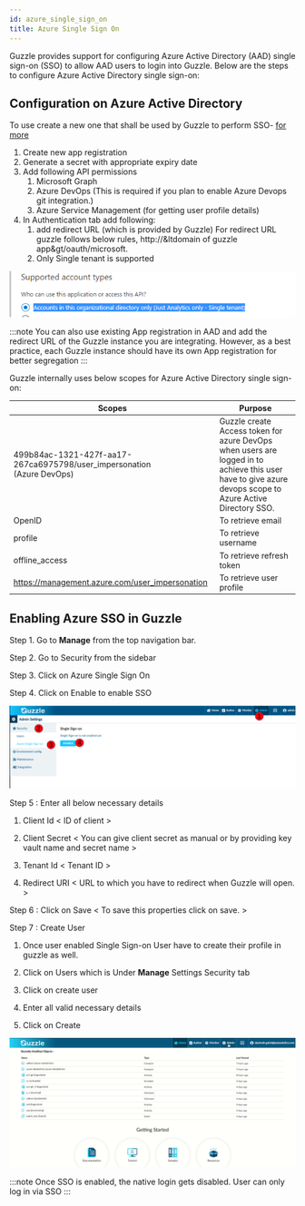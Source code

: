 ```yaml
---
id: azure_single_sign_on
title: Azure Single Sign On
---
```


Guzzle provides support for configuring Azure Active Directory (AAD) single sign-on (SSO) to allow AAD users to login into Guzzle. Below are the steps to configure Azure Active Directory single sign-on:

## Configuration on Azure Active Directory

To use create a new one that shall be used by Guzzle to perform SSO- [for more](https://docs.microsoft.com/en-us/azure/active-directory/develop/quickstart-register-app) 
1. Create new app registration 
2. Generate a secret with appropriate expiry date
3. Add following API permissions
    1. Microsoft Graph
    2. Azure DevOps (This is required if you plan to enable Azure Devops git integration.)
    3. Azure Service Management (for getting user profile details)
4. In Authentication tab add following:
    1. add redirect URL (which is provided by Guzzle)
      For redirect URL guzzle follows below rules,
      http://&ltdomain of guzzle app&gt/oauth/microsoft. 
    2. Only Single tenant is supported

![image alt text](/img/docs/how-to-guides/administrator/security/sso0.png)

:::note
You can also use existing App registration in AAD and add the redirect URL of the Guzzle instance you are integrating. However, as a best practice, each Guzzle instance should have its own App registration for better segregation
:::


Guzzle internally uses below scopes for Azure Active Directory single sign-on:

|Scopes|Purpose|
|--- |--- |
|499b84ac-1321-427f-aa17-267ca6975798/user_impersonation<br/>(Azure DevOps)|Guzzle create Access token for azure DevOps when users are logged in to achieve this user have to give azure devops scope to Azure Active Directory SSO.|
|OpenID|To retrieve email|
|profile|To retrieve username|
|offline_access|To retrieve refresh token|
|https://management.azure.com/user_impersonation|To retrieve user profile|


## Enabling Azure SSO in Guzzle

Step 1. Go to **Manage** from the top navigation bar.

Step 2. Go to Security from the sidebar

Step 3. Click on Azure Single Sign On

Step 4. Click on Enable to enable SSO

![image alt text](/img/docs/how-to-guides/administrator/security/sso1.png)

Step 5 : Enter all below necessary details 

1. Client Id            < ID of client >

2. Client Secret        < You can give client secret as manual or by providing key vault name and secret name >

3. Tenant Id            < Tenant ID >

4. Redirect URI         < URL to which you have to redirect when Guzzle will open. >

Step 6 : Click on Save  < To save this properties click on save. >

Step 7 : Create User 

1. Once user enabled Single Sign-on User have to create their profile in guzzle as well. 

2. Click on Users which is Under **Manage** Settings Security tab

3. Click on create user

4. Enter all valid necessary details

5. Click on Create

![image alt text](/img/docs/how-to-guides/administrator/security/sso2.gif)

:::note
Once SSO is enabled, the native login gets disabled. User can only log in via SSO
:::
